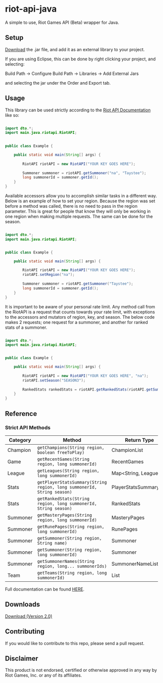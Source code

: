 riot-api-java
=============

A simple to use, Riot Games API (Beta) wrapper for Java.

## Setup

[Download](https://dl.dropboxusercontent.com/s/te7kxqqrhzsp60e/riot-api-java.jar?dl=1&token_hash=AAHiCwTK9cGe-G-z5_4fmobXiEP5knAoJmhCTzUN96x7bw) the .jar file, and add it as an external library to your project.

If you are using Eclipse, this can be done by right clicking your project, and selecting:

Build Path -> Configure Build Path -> Libraries -> Add External Jars

and selecting the jar under the Order and Export tab.

## Usage

This library can be used strictly according to the [Riot API Documentation](https://developer.riotgames.com/api/methods) like so:

```java

import dto.*;
import main.java.riotapi.RiotAPI;
	

public class Example {

	public static void main(String[] args) {
			
		RiotAPI riotAPI = new RiotAPI("YOUR KEY GOES HERE");
		
		Summoner summoner = riotAPI.getSummoner("na", "Taystee");
		long summonerId = summoner.getId();
	}
}

```


Available accessors allow you to accomplish similar tasks in a different way.
Below is an example of how to set your region. Because the region was set before a method was called, there is no need to pass in the region parameter. This is great for people that know they will only be working in one region when making multiple requests. The same can be done for the season.


```java

import dto.*;
import main.java.riotapi.RiotAPI;


public class Example {

	public static void main(String[] args) {
		
		RiotAPI riotAPI = new RiotAPI("YOUR KEY GOES HERE");
		riotAPI.setRegion("na");
		
		Summoner summoner = riotAPI.getSummoner("Taystee");
		long summonerId = summoner.getId();
	}
}

```


It is important to be aware of your personal rate limit. Any method call from the RiotAPI is a request that counts towards your rate limit, with exceptions to the accessors and mutators of region, key, and season. The below code makes 2 requests; one request for a summoner, and another for ranked stats of a summoner.



```java

import dto.*;
import main.java.riotapi.RiotAPI;


public class Example {

	public static void main(String[] args) {
		
		RiotAPI riotAPI = new RiotAPI("YOUR KEY GOES HERE", "na");
		riotAPI.setSeason("SEASON3");
		
		RankedStats rankedStats = riotAPI.getRankedStats(riotAPI.getSummoner("Taystee").getId());
	}
}

```

## Reference

### Strict API Methods


|Category|Method                                                                |Return Type           |
|--------|----------------------------------------------------------------------|----------------------|
|Champion|`getChampions(String region, boolean freeToPlay)`                     |ChampionList          |
|Game    |`getRecentGames(String region, long summonerId)`                      |RecentGames           |
|League  |`getLeagues(String region, long summonerId)`                          |Map<String, League>   |
|Stats   |`getPlayerStatsSummary(String region, long summonerId, String season)`|PlayerStatsSummaryList|
|Stats   |`getRankedStats(String region, long summonerId, String season)`       |RankedStats           |
|Summoner|`getMasteryPages(String region, long summonerId)`                     |MasteryPages          |
|Summoner|`getRunePages(String region, long summonerId)`                        |RunePages             |
|Summoner|`getSummoner(String region, String name)`                             |Summoner              |
|Summoner|`getSummoner(String region, long summonerId)`                         |Summoner              |
|Summoner|`getSummonerNames(String region, long... summonerIds)`             |SummonerNameList      |
|Team    |`getTeams(String region, long summonerId)`                            |List<Team>            |

Full documentation can be found [HERE](http://taycaldwell.github.io/riot-api-java/doc).

## Downloads
[Download (Version 2.0)](https://dl.dropboxusercontent.com/s/te7kxqqrhzsp60e/riot-api-java.jar?dl=1&token_hash=AAHiCwTK9cGe-G-z5_4fmobXiEP5knAoJmhCTzUN96x7bw)

## Contributing
If you would like to contribute to this repo, please send a pull request.

## Disclaimer
This product is not endorsed, certified or otherwise approved in any way by Riot Games, Inc. or any of its affiliates.
